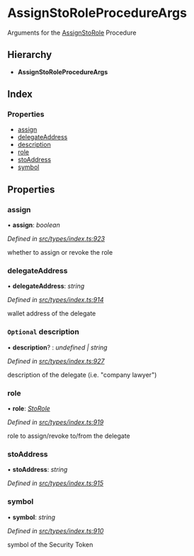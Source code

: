 # AssignStoRoleProcedureArgs

Arguments for the [AssignStoRole](../enums/_types_index_.proceduretype.md#assignstorole) Procedure

## Hierarchy

* **AssignStoRoleProcedureArgs**

## Index

### Properties

* [assign](../interfaces/_types_index_.assignstoroleprocedureargs.md#assign)
* [delegateAddress](../interfaces/_types_index_.assignstoroleprocedureargs.md#delegateaddress)
* [description](../interfaces/_types_index_.assignstoroleprocedureargs.md#optional-description)
* [role](../interfaces/_types_index_.assignstoroleprocedureargs.md#role)
* [stoAddress](../interfaces/_types_index_.assignstoroleprocedureargs.md#stoaddress)
* [symbol](../interfaces/_types_index_.assignstoroleprocedureargs.md#symbol)

## Properties

### assign

• **assign**: _boolean_

_Defined in_ [_src/types/index.ts:923_](https://github.com/PolymathNetwork/polymath-sdk/blob/e8bbc1e/src/types/index.ts#L923)

whether to assign or revoke the role

### delegateAddress

• **delegateAddress**: _string_

_Defined in_ [_src/types/index.ts:914_](https://github.com/PolymathNetwork/polymath-sdk/blob/e8bbc1e/src/types/index.ts#L914)

wallet address of the delegate

### `Optional` description

• **description**? : _undefined \| string_

_Defined in_ [_src/types/index.ts:927_](https://github.com/PolymathNetwork/polymath-sdk/blob/e8bbc1e/src/types/index.ts#L927)

description of the delegate \(i.e. "company lawyer"\)

### role

• **role**: [_StoRole_](../enums/_types_index_.storole.md)

_Defined in_ [_src/types/index.ts:919_](https://github.com/PolymathNetwork/polymath-sdk/blob/e8bbc1e/src/types/index.ts#L919)

role to assign/revoke to/from the delegate

### stoAddress

• **stoAddress**: _string_

_Defined in_ [_src/types/index.ts:915_](https://github.com/PolymathNetwork/polymath-sdk/blob/e8bbc1e/src/types/index.ts#L915)

### symbol

• **symbol**: _string_

_Defined in_ [_src/types/index.ts:910_](https://github.com/PolymathNetwork/polymath-sdk/blob/e8bbc1e/src/types/index.ts#L910)

symbol of the Security Token


